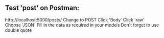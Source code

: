 ## Test 'post' on Postman:

http://localhost:5000/posts/
Change to POST
Click 'Body'
Click 'raw'
Choose 'JSON'
Fill in the data as required in your models
Don't forget to use double quote
